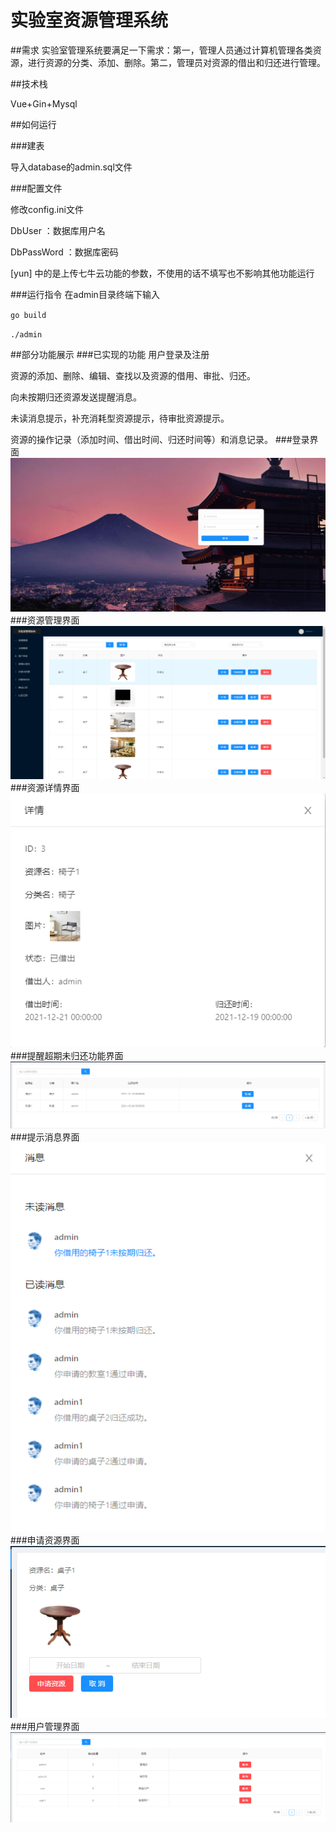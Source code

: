 # 实验室资源管理系统

##需求
实验室管理系统要满足一下需求：第一，管理人员通过计算机管理各类资源，进行资源的分类、添加、删除。第二，管理员对资源的借出和归还进行管理。

##技术栈

Vue+Gin+Mysql

##如何运行

###建表 

导入database的admin.sql文件

###配置文件

修改config.ini文件

DbUser ：数据库用户名

DbPassWord ：数据库密码

[yun] 中的是上传七牛云功能的参数，不使用的话不填写也不影响其他功能运行

###运行指令
在admin目录终端下输入

`go build`

`./admin`

##部分功能展示
###已实现的功能
用户登录及注册

资源的添加、删除、编辑、查找以及资源的借用、审批、归还。

向未按期归还资源发送提醒消息。

未读消息提示，补充消耗型资源提示，待审批资源提示。

资源的操作记录（添加时间、借出时间、归还时间等）和消息记录。
###登录界面
![](static/readmepng/1.png)
###资源管理界面
![](static/readmepng/2.png)
###资源详情界面
![](static/readmepng/3.png)
###提醒超期未归还功能界面
![](static/readmepng/5.png)
###提示消息界面
![](static/readmepng/4.png)
###申请资源界面
![](static/readmepng/6.png)
###用户管理界面
![](static/readmepng/7.png)
